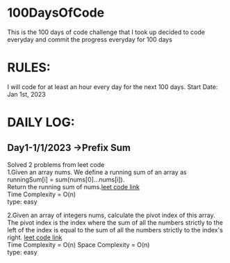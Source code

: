 # 100DaysOfCode
This is the 100 days of code challenge that I took up decided to code everyday  and commit the progress everyday for 100 days 
# RULES:
I will code for at least an hour every day for the next 100 days.
Start Date:  
Jan 1st, 2023
# DAILY LOG:
## Day1-1/1/2023 ->Prefix Sum  
Solved 2 problems from leet code  
1.Given an array nums. We define a running sum of an array as runningSum[i] = sum(nums[0]…nums[i]).  
  Return the running sum of nums.[leet code link](https://leetcode.com/problems/running-sum-of-1d-array/)  
  Time Complexity = O(n)  
  type: easy

2.Given an array of integers nums, calculate the pivot index of this array.  
The pivot index is the index where the sum of all the numbers strictly to the left of the index is equal to the sum of all the numbers strictly to the index's right.
[leet code link](https://leetcode.com/problems/find-pivot-index/)  
  Time Complexity = O(n)
  Space Complexity = O(n)  
  type: easy
